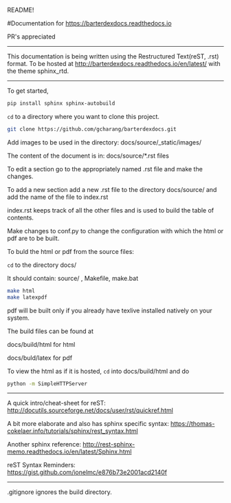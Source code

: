 README!

#Documentation for https://barterdexdocs.readthedocs.io

PR's appreciated

-----

This documentation is being written using the Restructured Text(reST, .rst) format. To be hosted at http://barterdexdocs.readthedocs.io/en/latest/ with the theme sphinx_rtd.

-----

To get started,

```bash
pip install sphinx sphinx-autobuild
```
`cd` to a directory where you want to clone this project.

```bash
git clone https://github.com/gcharang/barterdexdocs.git
```
Add images to be used in the directory: docs/source/_static/images/

The content of the document is in: docs/source/*.rst files

To edit a section go to the appropriately named .rst file and make the changes.

To add a new section add a new .rst file to the directory docs/source/ and add the name of the file to index.rst

index.rst keeps track of all the other files and is used to build the table of contents.

Make changes to conf.py to change the configuration with which the html or pdf are to be built.

To buld the html or pdf from the source files:

`cd` to the directory docs/ 

It should contain: source/ , Makefile, make.bat

```bash
make html
make latexpdf
```
pdf will be built only if you already have texlive installed natively on your system.

The build files can be found at

docs/build/html	for html

docs/buld/latex for pdf 

To view the html as if it is hosted, `cd` into docs/build/html and do

```bash
python -m SimpleHTTPServer
```
--------------------------

A quick intro/cheat-sheet for reST: http://docutils.sourceforge.net/docs/user/rst/quickref.html

A bit more elaborate and also has sphinx specific syntax: https://thomas-cokelaer.info/tutorials/sphinx/rest_syntax.html

Another sphinx reference: http://rest-sphinx-memo.readthedocs.io/en/latest/Sphinx.html

reST Syntax Reminders: https://gist.github.com/ionelmc/e876b73e2001acd2140f

---------------------------

.gitignore ignores the build directory.

